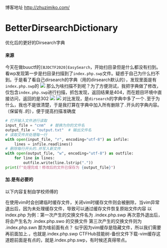博客地址 http://zhuzimiko.com/
# BetterDirsearchDictionary
优化后的更好的Dirsearch字典
#### 来源
今天在做buuctf的`[BJDCTF2020]EasySearch`，开始扫目录但是什么都没有扫到。看wp发现第一步是扫目录扫描到了`index.php.swp`文件。疑惑于自己为什么扫不到。于是看了看自己dirsearch的字典（用的dirsearch默认的），发现里面是有`index.php.swp`的
![](http://www.zhuzimiko.com/Study/368bd832-39de-41ac-b446-3e129856b65e.png)
那么为啥扫描不到呢？为了方便测试，我把字典做了修改，仅包含`index.php.swp`进行扫描，抓包发现，返回结果是404，而在题目环境中直接访问，返回的是302
![](http://www.zhuzimiko.com/Study/3984fab8-c4f2-4ed6-8e5a-26ce38401bb3.png)
![](http://www.zhuzimiko.com/Study/80adfb90-c39f-4ca9-99b3-27fffacf1486.png)
对比发现，是`dirsearch`的字典中多了一个`.`至于为什么，我也不是很清楚，于是我打算在字典中加入所有删除了`.`开头的字典内容。（保留有`.`的），便于提高扫描准确度
```py
# 打开输入文件进行读取
input_file = "cnm"  # 替换为你的文件名
output_file = "output.txt"  # 输出文件名
# 读取文件并处理每一行
with open(input_file, "r", encoding="utf-8") as infile:
    lines = infile.readlines()
# 删除每行开头的.并写入新文件
with open(output_file, "w", encoding="utf-8") as outfile:
    for line in lines:
        outfile.write(line.lstrip("."))
print(f"处理完成！修改后的文件已保存为 {output_file}")
```
#### 加.是有必要的
以下内容复制自学校师傅的

在使用vim时会创建临时缓存文件，关闭vim时缓存文件则会被删除，当vim异常退出后，因为未处理缓存文件，导致可以通过缓存文件恢复原始文件内容
以 index.php 为例：第一次产生的交换文件名为 .index.php.swp
再次意外退出后，将会产生名为 .index.php.swo 的交换文件
第三次产生的交换文件则为 .index.php.swn
那为啥前面有点？
似乎因为vim缓存是隐藏文件，所以我们需要再前面加上.，也就是.index.php.swp
CTFHub技能树-备份文件下载-vim缓存这道题前面是有点的，就是.index.php.swp，有时候还真得带点。
